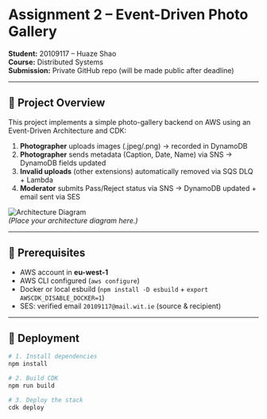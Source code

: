 # Assignment 2 – Event-Driven Photo Gallery

**Student:** 20109117 – Huaze Shao  
**Course:** Distributed Systems  
**Submission:** Private GitHub repo (will be made public after deadline)

---

## 📖 Project Overview

This project implements a simple photo-gallery backend on AWS using an Event-Driven Architecture and CDK:

1. **Photographer** uploads images (.jpeg/.png) → recorded in DynamoDB  
2. **Photographer** sends metadata (Caption, Date, Name) via SNS → DynamoDB fields updated  
3. **Invalid uploads** (other extensions) automatically removed via SQS DLQ + Lambda  
4. **Moderator** submits Pass/Reject status via SNS → DynamoDB updated + email sent via SES  

![Architecture Diagram](./architecture.png)  
*(Place your architecture diagram here.)*

---

## 🔧 Prerequisites

- AWS account in **eu-west-1**  
- AWS CLI configured (`aws configure`)  
- Docker or local esbuild (`npm install -D esbuild` + `export AWSCDK_DISABLE_DOCKER=1`)  
- SES: verified email `20109117@mail.wit.ie` (source & recipient)

---

## 🚀 Deployment

```bash
# 1. Install dependencies
npm install

# 2. Build CDK
npm run build

# 3. Deploy the stack
cdk deploy
